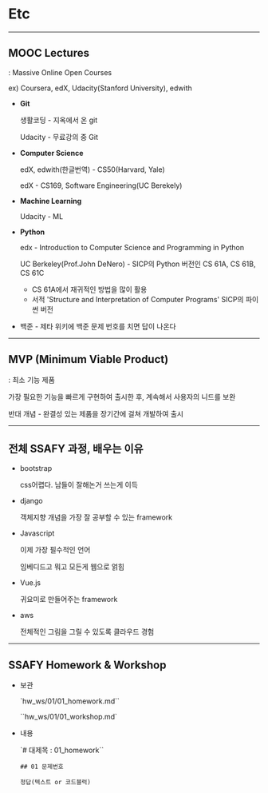 # Etc

---

## MOOC Lectures

: Massive Online Open Courses

ex) Coursera, edX, Udacity(Stanford University), edwith

- **Git**
  
  생활코딩 - 지옥에서 온 git
  
  Udacity - 무료강의 중 Git
  
- **Computer Science**
  
  edX, edwith(한글번역) - CS50(Harvard, Yale)
  
  edX - CS169, Software Engineering(UC Berekely)
  
- **Machine Learning**
  
  Udacity - ML

- **Python**

  edx - Introduction to Computer Science and Programming in Python
  
  UC Berkeley(Prof.John DeNero) - SICP의 Python 버전인 CS 61A, CS 61B, CS 61C
  
  - CS 61A에서 재귀적인 방법을 많이 활용
  - 서적 'Structure and Interpretation of Computer Programs' SICP의 파이썬 버전

- 백준 - 제타 위키에 백준 문제 번호를 치면 답이 나온다

---

## MVP (Minimum Viable Product)

: 최소 기능 제품

가장 필요한 기능을 빠르게 구현하여 출시한 후, 계속해서 사용자의 니드를 보완

반대 개념 - 완결성 있는 제품을 장기간에 걸쳐 개발하여 출시

---

## 전체 SSAFY 과정, 배우는 이유

- bootstrap

  css어렵다. 남들이 잘해논거 쓰는게 이득

- django

  객체지향 개념을 가장 잘 공부할 수 있는 framework

- Javascript

  이제 가장 필수적인 언어

  임베디드고 뭐고 모든게 웹으로 얽힘

- Vue.js

  귀요미로 만들어주는 framework

- aws

  전체적인 그림을 그릴 수 있도록 클라우드 경험

---

## SSAFY Homework & Workshop

- 보관

  `hw_ws/01/01_homework.md``

  ``hw_ws/01/01_workshop.md`

- 내용

  `# 대제목 : 01_homework``

  `## 01 문제번호`

  `정답(텍스트 or 코드블럭)`